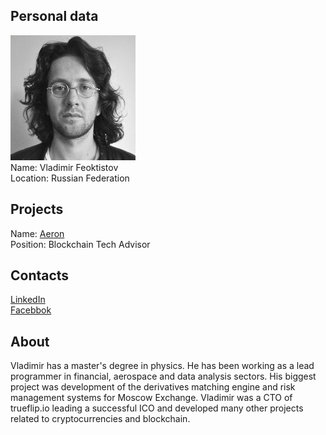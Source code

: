 ## Personal data
![vladimir feoktistov photo](photo/vladimir_feoktistov.jpg)  
Name:   Vladimir Feoktistov  
Location: Russian Federation  
## Projects 
Name: [Aeron](../projects/aeron.md)  
Position: Blockchain Tech Advisor   
## Contacts
[LinkedIn](https://www.linkedin.com/in/vladimir-feoktistov-18b53547/)  
[Facebbok](https://www.facebook.com/ivan.pound.10?ref=br_rs)
## About
Vladimir has a master's degree in physics. He has been working as a lead programmer in financial, aerospace and data analysis sectors. His biggest project was development of the derivatives matching engine and risk management systems for Moscow Exchange. Vladimir was a CTO of trueflip.io leading a successful ICO and developed many other projects related to cryptocurrencies and blockchain.
